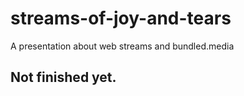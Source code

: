 # streams-of-joy-and-tears
A presentation about web streams and bundled.media

## Not finished yet.
